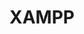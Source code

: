 ---
layout: tag-list
type: tag
title: XAMPP
slug: XAMPP
category: Tag
sidebar: false
description: >
    Vulnerabilidades de entidades externas XML.
---